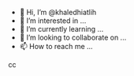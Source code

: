 - 👋 Hi, I’m @khaledhiatlih
- 👀 I’m interested in ...
- 🌱 I’m currently learning ...
- 💞️ I’m looking to collaborate on ...
- 📫 How to reach me ...

<!---
khaledhiatlih/khaledhiatlih is a ✨ special ✨ repository because its `README.md` (this file) appears on your GitHub profile.
You can click the Preview link to take a look at your changes.
--->
cc
